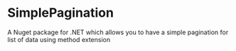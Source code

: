 # SimplePagination
A Nuget package for .NET which allows you to have a simple pagination for list of data using method extension
